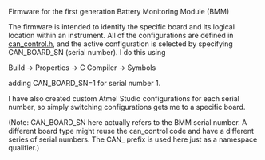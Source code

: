 Firmware for the first generation Battery Monitoring Module (BMM)

The firmware is intended to identify the specific board and its logical
location within an instrument. All of the configurations are defined
in [can_control.h](https://github.com/nthallen/BMM_A01_R0/blob/master/BMM_A01_R0/can_control.h), and the active configuration is selected by
specifying CAN_BOARD_SN (serial number). I do this using

Build -> Properties -> C Compiler -> Symbols

adding CAN_BOARD_SN=1 for serial number 1.

I have also created custom Atmel Studio configurations for each serial number, so simply
switching configurations gets me to a specific board.

(Note: CAN_BOARD_SN here actually refers to the BMM serial number. A different board
type might reuse the can_control code and have a different series of serial numbers.
The CAN_ prefix is used here just as a namespace qualifier.)
